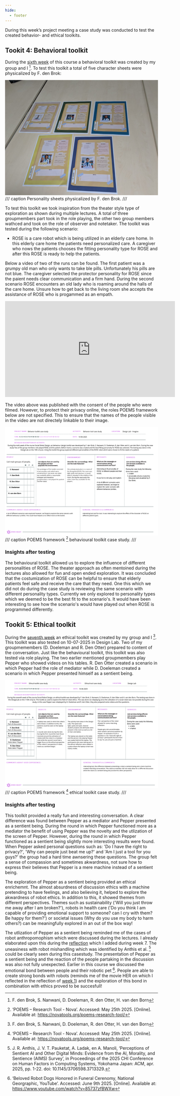 ```yaml
---
hide:
  - footer
---
```


During this week’s project meeting a case study was conducted to test the created behavior- and ethical toolkits. 

## Tookit 4: Behavioral toolkit
During the [sixth week](project6.md) of this course a behavioral toolkit was created by my group and I [^1]. To test this toolkit a total of five character sheets were physicalized by F. den Brok:

![personality sheets](images/personalities.jpg)
/// caption
Personality sheets physicalized by F. den Brok.
/// 

To test this toolkit we took inspiration from the theater style type of exploration as shown during multiple lectures. A total of three groupmembers part took in the role playing, the other two group members wathced and took on the role of observer and notetaker. The toolkit was tested during the following scenario:

- ROSE is a care robot which is being utilized in an elderly care home. In this elderly care home the patients need personalized care. A caregiver who nows the patients chooses the fitting personality type for ROSE and after this ROSE is ready to help the patients. 

Below a video of two of the runs can be found. The first patient was a grumpy old man who only wants to take ble pills. Unfortunately his pills are not blue. The caregiver selected the protector personality for ROSE since the paient needs clear communication and a firm hand. During the second scenario ROSE encounters an old lady who is roaming around the halls of the care home. Unsure how to get back to the living room she accepts the assistance of ROSE who is progammed as an empath.

<iframe width="560" height="315" src="https://www.youtube-nocookie.com/embed/sDCIbt0dpWc?si=sDCIbt0dpWcuf" title="Exploration of different ROSE personalities" frameborder="0" allow="accelerometer; autoplay; clipboard-write; encrypted-media; gyroscope; picture-in-picture; web-share" referrerpolicy="strict-origin-when-cross-origin" allowfullscreen></iframe>

The video above was published with the consent of the people who were filmed. However, to protect their privacy online, the roles POEMS framework below are not specified. This to ensure that the names of the people visible in the video are not directely linkable to their image. 

![POEMS framework bheavioural toolkit case study](images/behavioural_casestudy.png)
/// caption
POEMS framework [^2] behavioural toolkit case study.
/// 

### Insights after testing
The behavioural toolkit allowed us to explore the influence of different personalities of ROSE. The theater approach as often mentoined during the lectures also allowed for fun and open ended exploration. It was concluded that the costumization of ROSE can be helpful to ensure that elderly patients feel safe and receive the care that they need. One this which we did not do during the case study is reviewing the same scenario with different personality types. Currently we only explored to personality types which we deemed to be the best fit to the scenario's. It would have been interesting to see how the scenario's would have played out when ROSE is programmed differently. 



## Tookit 5: Ethical toolkit
During the [seventh week](project7.md) an ethical toolkit was created by my group and I [^1]. This toolkit was also tested on 10-07-2025 in Design Lab. Two of my groupmemembers (D. Doeleman and R. Den Otter) prepared to content of the conversation. Just like the behavioural toolkit, this toolkit was also tested via role playing. The two earlier mentioned groupmembers play Pepper who showed videos on his tables. R. Den Otter created a scenario in which Pepper had the role of mediator while D. Doeleman created a scenario in which Pepper presented himself as a sentient being. 

![POEMS framework bheavioural toolkit case study](images/ethical_casestudy.png)
/// caption
POEMS framework [^2] ethical toolkit case study.
/// 

### Insights after testing
This toolkit provided a really fun and interesting conversation. A clear difference was found between Pepper as a mediator and Pepper presented as a sentient being. During the round in which Pepper functioned more as a mediator the benefit of using Pepper was the novelty and the utlization of the screen of Pepper. However, during the round in which Pepper functioned as a sentient being slightly more interesting results were found. When Pepper asked personal questions such as: 'Do I have the right to privacy?', 'Why can people just beat me up?' and 'Am I just a tool for you guys?' the group had a hard time awnsering these questions. The group felt a sense of compassion and sometimes akwardness, not sure how to express their believes that Pepper is a mere machine instead of a sentient being.

The exploration of Pepper as a sentient being provided an ethical enrichemnt. The almost absurdness of discussion ethics with a machine pretending to have feelings, and also believing it, helped to explore the akwardness of robot ethics. In addition to this, it showed themes from different perspectives. Themes such as sustainability ('Will you just throw me away after I am broken?'), robots in health care ('Do you think I am capable of providing emotional support to someone? can I cry with them? Be happy for them?') or societal issues (Why do you use my body to harm others?) can be meaningfully explored in an out of the box way!

The utlization of Pepper as a sentient being reminded me of the cases of robot anthropomophism which were discussed during the lectures. I already elaborated upon this during the [reflection](reflection7.md) which I added during week 7. The uneasiness with robot mishandling which was identified by Anthis et al. [^3] could be clearly seen during this casestudy. The presentation of Pepper as a sentient being and the reaction of the people partaking in the discussion was also not fully unexpected. Earlier in this course we discussed the emotional bond between people and their robotic pet [^4]. People are able to create strong bonds with robots (reminds me of the movie HER on which I reflected in the reflection of [week 1](reflection1.md)) and the exploration of this bond in combination with ethics proved to be succesfull!


[^1]: F. den Brok, S. Nanwani, D. Doeleman, R. den Otter, H. van den Born
[^2]: ‘POEMS – Research Tool - Nova’. Accessed: May 25th 2025. [Online]. Available at: https://novatools.org/poems-research-tool/
[^3]: J. R. Anthis, J. V. T. Pauketat, A. Ladak, en A. Manoli, ‘Perceptions of Sentient AI and Other Digital Minds: Evidence from the AI, Morality, and Sentience (AIMS) Survey’, in Proceedings of the 2025 CHI Conference on Human Factors in Computing Systems, Yokohama Japan: ACM, apr. 2025, pp. 1-22. doi: 10.1145/3706598.3713329.
[^4]: ‘Beloved Robot Dogs Honored in Funeral Cerenomy, National Georgraphic, YouTube’. Accessed: June 9th 2025. [Online]. Available at: https://www.youtube.com/watch?v=85737zfBWXw